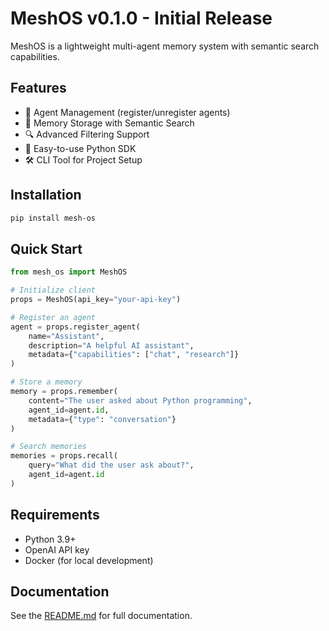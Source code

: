 # MeshOS v0.1.0 - Initial Release

MeshOS is a lightweight multi-agent memory system with semantic search capabilities.

## Features
- 🤖 Agent Management (register/unregister agents)
- 🧠 Memory Storage with Semantic Search
- 🔍 Advanced Filtering Support
- 🚀 Easy-to-use Python SDK
- 🛠️ CLI Tool for Project Setup

## Installation
```bash
pip install mesh-os
```

## Quick Start
```python
from mesh_os import MeshOS

# Initialize client
props = MeshOS(api_key="your-api-key")

# Register an agent
agent = props.register_agent(
    name="Assistant",
    description="A helpful AI assistant",
    metadata={"capabilities": ["chat", "research"]}
)

# Store a memory
memory = props.remember(
    content="The user asked about Python programming",
    agent_id=agent.id,
    metadata={"type": "conversation"}
)

# Search memories
memories = props.recall(
    query="What did the user ask about?",
    agent_id=agent.id
)
```

## Requirements
- Python 3.9+
- OpenAI API key
- Docker (for local development)

## Documentation
See the [README.md](https://github.com/Props-Labs/mesh-os/blob/main/README.md) for full documentation. 